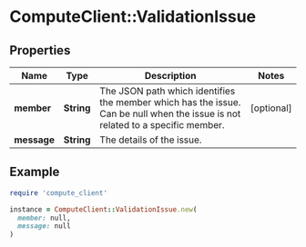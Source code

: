 # ComputeClient::ValidationIssue

## Properties

| Name | Type | Description | Notes |
| ---- | ---- | ----------- | ----- |
| **member** | **String** | The JSON path which identifies the member which has the issue.  Can be null when the issue is not related to  a specific member. | [optional] |
| **message** | **String** | The details of the issue. |  |

## Example

```ruby
require 'compute_client'

instance = ComputeClient::ValidationIssue.new(
  member: null,
  message: null
)
```

